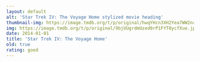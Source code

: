 ```yaml
---
layout: default
alt: 'Star Trek IV: The Voyage Home stylized movie heading'
thumbnail-img: https://image.tmdb.org/t/p/original/hwqYHcn3XH2Yea7WW2ncvb57joN.png
img: https://image.tmdb.org/t/p/original/9bjUUgrdmUzed0rP1FYT0ycfXue.jpg
date: 2014-01-01
title: 'Star Trek IV: The Voyage Home'
old: true
rating: good
---
```

